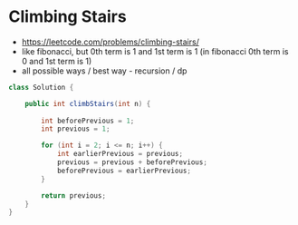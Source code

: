 # Climbing Stairs

- https://leetcode.com/problems/climbing-stairs/
- like fibonacci, but 0th term is 1 and 1st term is 1 (in fibonacci 0th term is 0 and 1st term is 1)
- all possible ways / best way - recursion / dp

```java
class Solution {

    public int climbStairs(int n) {
        
        int beforePrevious = 1;
        int previous = 1;

        for (int i = 2; i <= n; i++) {
            int earlierPrevious = previous;
            previous = previous + beforePrevious;
            beforePrevious = earlierPrevious;
        }

        return previous;
    }
}
```
